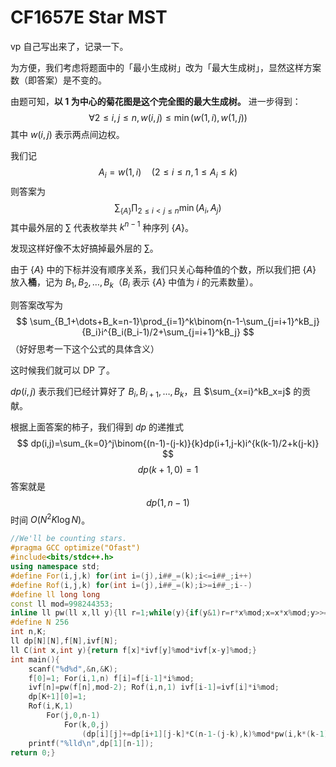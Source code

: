# CF1657E Star MST

vp 自己写出来了，记录一下。

为方便，我们考虑将题面中的「最小生成树」改为「最大生成树」，显然这样方案数（即答案）是不变的。

由题可知，**以 $1$ 为中心的菊花图是这个完全图的最大生成树。** 进一步得到：
$$
\forall 2\le i,j\le n,w(i,j)\le\min(w(1,i),w(1,j))
$$
其中 $w(i,j)$ 表示两点间边权。

我们记
$$
A_i=w(1,i)\quad(2\le i\le n,1\le A_i\le k)
$$
则答案为
$$
\sum_{\{A\}}\prod_{2\le i<j\le n}\min(A_i,A_j)
$$
其中最外层的 $\sum$ 代表枚举共 $k^{n-1}$ 种序列 $\{A\}$。

发现这样好像不太好搞掉最外层的 $\sum$。

由于 $\{A\}$ 中的下标并没有顺序关系，我们只关心每种值的个数，所以我们把 $\{A\}$ 放入**桶**，记为 $B_1,B_2,\dots,B_k$（$B_i$ 表示 $\{A\}$ 中值为 $i$ 的元素数量）。

则答案改写为
$$
\sum_{B_1+\dots+B_k=n-1}\prod_{i=1}^k\binom{n-1-\sum_{j=i+1}^kB_j}{B_i}i^{B_i(B_i-1)/2+\sum_{j=i+1}^kB_j}
$$
（好好思考一下这个公式的具体含义）

这时候我们就可以 DP 了。

$dp(i,j)$ 表示我们已经计算好了 $B_i,B_{i+1},\dots,B_k$，且 $\sum_{x=i}^kB_x=j$ 的贡献。

根据上面答案的柿子，我们得到 $dp$ 的递推式
$$
dp(i,j)=\sum_{k=0}^j\binom{(n-1)-(j-k)}{k}dp(i+1,j-k)i^{k(k-1)/2+k(j-k)}
$$
$$
dp(k+1,0)=1
$$
答案就是
$$
dp(1,n-1)
$$
时间 $O(N^2K\log N)$。

```cpp
//We'll be counting stars.
#pragma GCC optimize("Ofast")
#include<bits/stdc++.h>
using namespace std;
#define For(i,j,k) for(int i=(j),i##_=(k);i<=i##_;i++)
#define Rof(i,j,k) for(int i=(j),i##_=(k);i>=i##_;i--)
#define ll long long
const ll mod=998244353;
inline ll pw(ll x,ll y){ll r=1;while(y){if(y&1)r=r*x%mod;x=x*x%mod;y>>=1;}return r;}
#define N 256
int n,K;
ll dp[N][N],f[N],ivf[N];
ll C(int x,int y){return f[x]*ivf[y]%mod*ivf[x-y]%mod;}
int main(){
	scanf("%d%d",&n,&K); 
	f[0]=1; For(i,1,n) f[i]=f[i-1]*i%mod;
	ivf[n]=pw(f[n],mod-2); Rof(i,n,1) ivf[i-1]=ivf[i]*i%mod;
	dp[K+1][0]=1;
	Rof(i,K,1)
		For(j,0,n-1)
			For(k,0,j)
				(dp[i][j]+=dp[i+1][j-k]*C(n-1-(j-k),k)%mod*pw(i,k*(k-1)/2+k*(j-k)))%=mod; 
	printf("%lld\n",dp[1][n-1]);
return 0;}
```